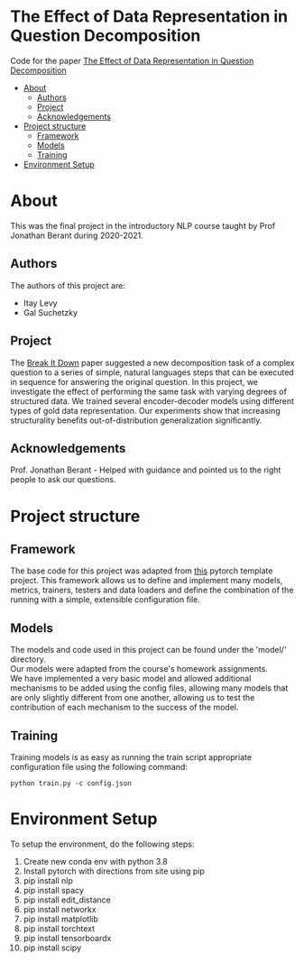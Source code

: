 # The Effect of Data Representation in Question Decomposition
Code for the paper [The Effect of Data Representation in Question Decomposition](The_Effect_of_Data_Representation_in_Question_Decomposition.pdf)


* [About](#About)
    * [Authors](#Authors)
    * [Project](#Project)
    * [Acknowledgements](#Acknowledgements)
* [Project structure](#Project-structure)
    * [Framework](#Framework)
    * [Models](#Models)
    * [Training](#Training)
* [Environment Setup](#Environment-Setup)
# About
This was the final project in the introductory NLP course taught by Prof Jonathan Berant during 2020-2021.

## Authors
The authors of this project are:
- Itay Levy
- Gal Suchetzky

## Project
The [Break It Down](https://github.com/allenai/Break) paper suggested a new decomposition task of a complex question to a series of simple, natural languages steps that can be executed in sequence for answering the original
question. In this project, we investigate the effect of performing the same task with varying
degrees of structured data. We trained several
encoder-decoder models using different types
of gold data representation. Our experiments
show that increasing structurality benefits out-of-distribution generalization significantly.

## Acknowledgements
Prof. Jonathan Berant - Helped with guidance and pointed us to the right people to ask our questions.


# Project structure
## Framework
The base code for this project was adapted from [this](https://github.com/victoresque/pytorch-template) pytorch 
template project.
This framework allows us to define and implement many models, metrics, trainers, testers and data loaders and define 
the combination of the running with a simple, extensible configuration file.

## Models
The models and code used in this project can be found under the 'model/' directory. <br>
Our models were adapted from the course's homework assignments. <br>
We have implemented a very basic model and allowed additional mechanisms to be added using the config files, 
allowing many models that are only slightly different from one another, allowing us to test the contribution of each 
mechanism to the success of the model.

## Training
Training models is as easy as running the train script appropriate configuration file using the following command:<br>
```
python train.py -c config.json
```

# Environment Setup
To setup the environment, do the following steps:
1. Create new conda env with python 3.8
2. Install pytorch with directions from site using pip
3. pip install nlp
4. pip install spacy
5. pip install edit_distance
6. pip install networkx
7. pip install matplotlib
8. pip install torchtext
9. pip install tensorboardx
10. pip install scipy
